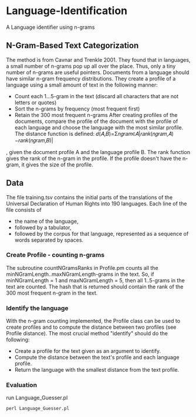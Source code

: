 # Language-Identification
A Language identifier using n-grams

## N-Gram-Based Text Categorization
The method is from Cavnar and Trenkle 2001. They found that in languages, a small number of n-grams pop up all over the place. Thus, only a tiny number of n-grams are useful pointers. Documents from a language should have similar n-gram frequency distributions. They create a profile of a language using a small amount of text in the following manner:
- Count each 1...5-gram in the text (discard all characters that are not letters or quotes)
- Sort the n-grams by frequency (most frequent first)
- Retain the 300 most frequent n-grams
After creating profiles of the documents, compare the profile of the document with the profile of each language and choose the language with the most similar profile.
The distance function is defined:
𝑑(𝐴,𝐵)=Σ𝑛𝑔𝑟𝑎𝑚∈𝐴|𝑟𝑎𝑛𝑘(𝑛𝑔𝑟𝑎𝑚,𝐴)−𝑟𝑎𝑛𝑘(𝑛𝑔𝑟𝑎𝑚,𝐵)|
 
, given the document profile A and the language profile B. The rank function gives the rank of the n-gram in the profile. If the profile doesn't have the n-gram, it gives the size of the profile.

## Data
The file training.tsv contains the initial parts of the translations of the Universal Declaration of Human Rights into 190 languages. Each line of the file consists of

- the name of the language,
- followed by a tabulator,
- followed by the corpus for that language, represented as a sequence of words separated by spaces.

### Create Profile - counting n-grams
The subroutine countNGramsRanks in Profile.pm counts all the minNGramLength..maxNGramLength-grams in the text. So, if minNGramLength = 1 and maxNGramLength = 5, then all 1..5-grams in the text are counted. The hash that is returned should contain the rank of the 300 most frequent n-gram in the text.

### Identify the language
With the n-gram counting implemented, the Profile class can be used to create profiles and to compute the distance between two profiles (see Profile distance). The most crucial method "identify" should do the following:
- Create a profile for the text given as an argument to identify.
- Compute the distance between the text's profile and each language profile.
- Return the language with the smallest distance from the text profile.

### Evaluation
run Language_Guesser.pl 
```
perl Language_Guesser.pl 
```

